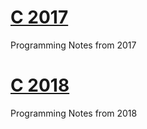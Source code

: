 # [C 2017](2017/README.md)

Programming Notes from 2017

# [C 2018](2018/README.md)

Programming Notes from 2018
